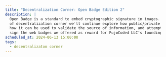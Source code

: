 ```yaml
---
title: "Decentralization Corner: Open Badge Edition 2"
description: |
  Open Badge is a standard to embed cryptographic signature in images. In this edition
  of decentralization corner we'll continue explore how public/private key encryption works,
  how it can be used to validate the source of information, and attempt to cryptographically 
  sign the web badges we offered as reward for FujoCoded LLC's founding campaign!
scheduled_at: 2024-06-13 15:00:00
tags:
  - decentralizaton corner
---
```

